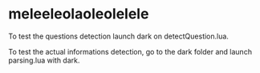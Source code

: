 # meleeleolaoleolelele

To test the questions detection launch dark on detectQuestion.lua.

To test the actual informations detection, go to the dark folder and launch parsing.lua with dark.



